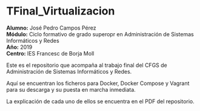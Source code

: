 # TFinal_Virtualizacion


**Alumno:** José Pedro Campos Pérez  
**Módulo:** Ciclo formativo de grado superopr en Administración de Sistemas Informáticos y Redes  
**Año:** 2019  
**Centro:** IES Francesc de Borja Moll  


  
   
Este es el repositorio que acompaña al trabajo final del CFGS de Administración de Sistemas Informáticos y Redes.

Aquí se encuentran los ficheros para Docker, Docker Compose y Vagrant para su descarga y su puesta en marcha inmediata.

La explicación de cada uno de ellos se encuentra en el PDF del repositorio.
